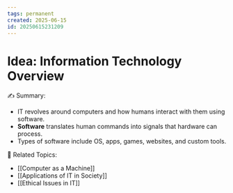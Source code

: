 ```yaml
---
tags: permanent
created: 2025-06-15
id: 20250615231209
---
```


# Idea: Information Technology Overview

✍ Summary:
- IT revolves around computers and how humans interact with them using software.
- **Software** translates human commands into signals that hardware can process.
- Types of software include OS, apps, games, websites, and custom tools.

👀 Related Topics:
- [[Computer as a Machine]]
- [[Applications of IT in Society]]
- [[Ethical Issues in IT]]
